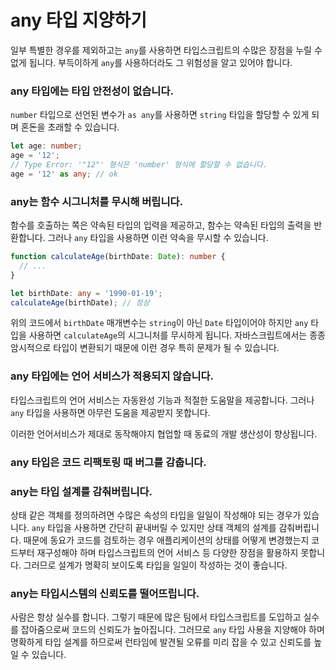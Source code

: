 # any 타입 지양하기

일부 특별한 경우를 제외하고는 `any`를 사용하면 타입스크립트의 수많은 장점을 누릴 수 없게 됩니다. 부득이하게 `any`를 사용하더라도 그 위험성을 알고 있어야 합니다.

### any 타입에는 타입 안전성이 없습니다.

`number` 타입으로 선언된 변수가 `as any`를 사용하면 `string` 타입을 할당할 수 있게 되며 혼돈을 초래할 수 있습니다.

```ts
let age: number;
age = '12';
// Type Error: '"12"' 형식은 'number' 형식에 할당할 수 없습니다.
age = '12' as any; // ok
```

### any는 함수 시그니처를 무시해 버립니다.

함수를 호출하는 쪽은 약속된 타입의 입력을 제공하고, 함수는 약속된 타입의 출력을 반환합니다. 그러나 `any` 타입을 사용하면 이런 약속을 무시할 수 있습니다.

```ts
function calculateAge(birthDate: Date): number {
  // ...
}

let birthDate: any = '1990-01-19';
calculateAge(birthDate); // 정상
```

위의 코드에서 `birthDate` 매개변수는 `string`이 아닌 `Date` 타입이어야 하지만 `any` 타입을 사용하면 `calculateAge`의 시그니처를 무시하게 됩니다. 자바스크립트에서는 종종 암시적으로 타입이 변환되기 때문에 이런 경우 특히 문제가 될 수 있습니다.

### any 타입에는 언어 서비스가 적용되지 않습니다.

타입스크립트의 언어 서비스는 자동완성 기능과 적절한 도움말을 제공합니다. 그러나 `any` 타입을 사용하면 아무런 도움을 제공받지 못합니다.

이러한 언어서비스가 제대로 동작해야지 협업할 때 동료의 개발 생산성이 향상됩니다.

### any 타입은 코드 리팩토링 때 버그를 감춥니다.

### any는 타입 설계를 감춰버립니다.

상태 같은 객체를 정의하려면 수많은 속성의 타입을 일일이 작성해야 되는 경우가 있습니다. `any` 타입을 사용하면 간단히 끝내버릴 수 있지만 상태 객체의 설계를 감춰버립니다. 때문에 동요가 코드를 검토하는 경우 애플리케이션의 상태를 어떻게 변경했는지 코드부터 재구성해야 하며 타입스크립트의 언어 서비스 등 다양한 장점을 활용하지 못합니다. 그러므로 설계가 명확히 보이도록 타입을 일일이 작성하는 것이 좋습니다.

### any는 타입시스템의 신뢰도를 떨어뜨립니다.

사람은 항상 실수를 합니다. 그렇기 때문에 많은 팀에서 타입스크립트를 도입하고 실수를 잡아줌으로써 코드의 신뢰도가 높아집니다. 그러므로 `any` 타입 사용을 지양해야 하며 명확하게 타입 설계를 하므로써 런타임에 발견될 오류를 미리 잡을 수 있고 신뢰도를 높일 수 있습니다.
